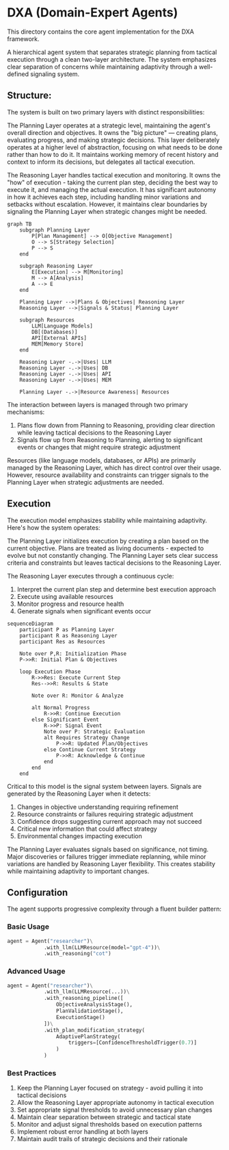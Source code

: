 # DXA (Domain-Expert Agents)

This directory contains the core agent implementation for the DXA framework.

A hierarchical agent system that separates strategic planning from
tactical execution through a clean two-layer architecture. The
system emphasizes clear separation of concerns while maintaining
adaptivity through a well-defined signaling system.

## Structure:

The system is built on two primary layers with distinct responsibilities:

The Planning Layer operates at a strategic level, maintaining the
agent's overall direction and objectives. It owns the "big picture"
— creating plans, evaluating progress, and making strategic decisions.
This layer deliberately operates at a higher level of abstraction,
focusing on what needs to be done rather than how to do it. It
maintains working memory of recent history and context to inform
its decisions, but delegates all tactical execution.

The Reasoning Layer handles tactical execution and monitoring. It
owns the "how" of execution - taking the current plan step, deciding
the best way to execute it, and managing the actual execution. It
has significant autonomy in how it achieves each step, including
handling minor variations and setbacks without escalation. However,
it maintains clear boundaries by signaling the Planning Layer when
strategic changes might be needed.

```mermaid
graph TB
    subgraph Planning Layer
        P[Plan Management] --> O[Objective Management]
        O --> S[Strategy Selection]
        P --> S
    end
    
    subgraph Reasoning Layer
        E[Execution] --> M[Monitoring]
        M --> A[Analysis]
        A --> E
    end
    
    Planning Layer -->|Plans & Objectives| Reasoning Layer
    Reasoning Layer -->|Signals & Status| Planning Layer
    
    subgraph Resources
        LLM[Language Models]
        DB[(Databases)]
        API[External APIs]
        MEM[Memory Store]
    end
    
    Reasoning Layer -.->|Uses| LLM
    Reasoning Layer -.->|Uses| DB
    Reasoning Layer -.->|Uses| API
    Reasoning Layer -.->|Uses| MEM
    
    Planning Layer -.->|Resource Awareness| Resources
```

The interaction between layers is managed through two primary mechanisms:

1. Plans flow down from Planning to Reasoning, providing clear
direction while leaving tactical decisions to the Reasoning Layer
2. Signals flow up from Reasoning to Planning, alerting to significant
events or changes that might require strategic adjustment

Resources (like language models, databases, or APIs) are primarily
managed by the Reasoning Layer, which has direct control over their
usage. However, resource availability and constraints can trigger
signals to the Planning Layer when strategic adjustments are needed.

## Execution

The execution model emphasizes stability while maintaining adaptivity.
Here's how the system operates:

The Planning Layer initializes execution by creating a plan based
on the current objective. Plans are treated as living documents -
expected to evolve but not constantly changing. The Planning Layer
sets clear success criteria and constraints but leaves tactical
decisions to the Reasoning Layer.

The Reasoning Layer executes through a continuous cycle:

1. Interpret the current plan step and determine best execution approach
2. Execute using available resources
3. Monitor progress and resource health
4. Generate signals when significant events occur

```mermaid
sequenceDiagram
    participant P as Planning Layer
    participant R as Reasoning Layer
    participant Res as Resources

    Note over P,R: Initialization Phase
    P->>R: Initial Plan & Objectives
    
    loop Execution Phase
        R->>Res: Execute Current Step
        Res-->>R: Results & State
        
        Note over R: Monitor & Analyze
        
        alt Normal Progress
            R->>R: Continue Execution
        else Significant Event
            R->>P: Signal Event
            Note over P: Strategic Evaluation
            alt Requires Strategy Change
                P->>R: Updated Plan/Objectives
            else Continue Current Strategy
                P->>R: Acknowledge & Continue
            end
        end
    end

```

Critical to this model is the signal system between layers. Signals
are generated by the Reasoning Layer when it detects:

1. Changes in objective understanding requiring refinement
2. Resource constraints or failures requiring strategic adjustment
3. Confidence drops suggesting current approach may not succeed
4. Critical new information that could affect strategy
5. Environmental changes impacting execution

The Planning Layer evaluates signals based on significance, not
timing. Major discoveries or failures trigger immediate replanning,
while minor variations are handled by Reasoning Layer flexibility.
This creates stability while maintaining adaptivity to important
changes.

## Configuration

The agent supports progressive complexity through a fluent builder pattern:

### Basic Usage

```python
agent = Agent("researcher")\
            .with_llm(LLMResource(model="gpt-4"))\
            .with_reasoning("cot")
```

### Advanced Usage

```python
agent = Agent("researcher")\
            .with_llm(LLMResource(...))\
            .with_reasoning_pipeline([
                ObjectiveAnalysisStage(),
                PlanValidationStage(),
                ExecutionStage()
            ])\
            .with_plan_modification_strategy(
                AdaptivePlanStrategy(
                    triggers=[ConfidenceThresholdTrigger(0.7)]
                )
            )
```

### Best Practices

1. Keep the Planning Layer focused on strategy - avoid pulling it into tactical decisions
2. Allow the Reasoning Layer appropriate autonomy in tactical execution
3. Set appropriate signal thresholds to avoid unnecessary plan changes
4. Maintain clear separation between strategic and tactical state
5. Monitor and adjust signal thresholds based on execution patterns
6. Implement robust error handling at both layers
7. Maintain audit trails of strategic decisions and their rationale
